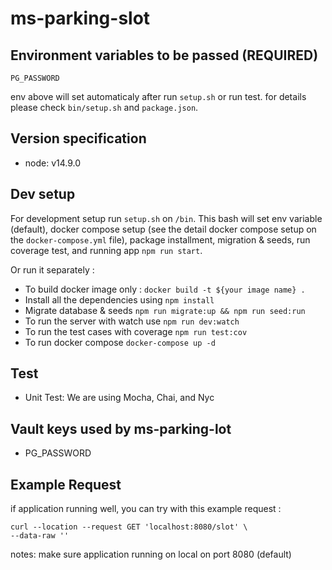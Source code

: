 # ms-parking-slot

## Environment variables to be passed (REQUIRED)

```
PG_PASSWORD
```
env above will set automaticaly after run `setup.sh` or run test. for details please check `bin/setup.sh` and `package.json`.

## Version specification
- node: v14.9.0

## Dev setup
For development setup run `setup.sh` on `/bin`. This bash will set env variable (default), docker compose setup (see the detail docker compose setup on the `docker-compose.yml` file), package installment, migration & seeds, run coverage test, and running app `npm run start`.  
  
  
Or run it separately :
- To build docker image only : `docker build -t ${your image name} .`
- Install all the dependencies using `npm install`
- Migrate database & seeds `npm run migrate:up && npm run seed:run`
- To run the server with watch use `npm run dev:watch`
- To run the test cases with coverage `npm run test:cov`
- To run docker compose `docker-compose up -d`

## Test

- Unit Test: We are using Mocha, Chai, and Nyc

## Vault keys used by ms-parking-lot
- PG_PASSWORD

## Example Request
if application running well, you can try with this example request :
```
curl --location --request GET 'localhost:8080/slot' \
--data-raw ''
```
notes: make sure application running on local on port 8080 (default)
